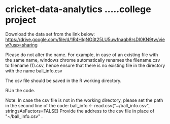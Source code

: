 # cricket-data-analytics   .....college project
Download the data set from the link below: https://drive.google.com/file/d/1R4HIqNO3t25LU5uwfnaqb8rsDI0KN9tw/view?usp=sharing

Please do not alter the name. For example, in case of an existing file with the same name, windows chrome automatically renames the filename.csv to filename (1).csv, hence ensure that there is no existing file in the directory with the name ball_info.csv

The csv file should be saved in the R working directory.

RUn the code.

Note: In case the csv file is not in the working directory, please set the path in the second line of the code:
ball_info <- read.csv("~/ball_info.csv", stringsAsFactors=FALSE)
Provide the address to the csv file in place of "~/ball_info.csv" .
